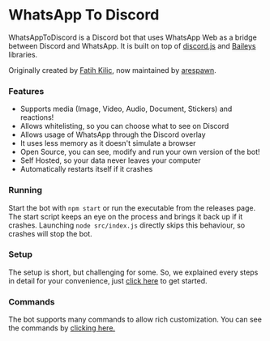 # WhatsApp To Discord

WhatsAppToDiscord is a Discord bot that uses WhatsApp Web as a bridge between Discord and WhatsApp. It is built on top of [discord.js](https://github.com/discordjs/discord.js) and [Baileys](https://github.com/adiwajshing/Baileys) libraries.

Originally created by [Fatih Kilic](https://github.com/FKLC), now maintained by [arespawn](https://github.com/arespawn).

### Features

- Supports media (Image, Video, Audio, Document, Stickers) and reactions!
- Allows whitelisting, so you can choose what to see on Discord
- Allows usage of WhatsApp through the Discord overlay
- It uses less memory as it doesn't simulate a browser
- Open Source, you can see, modify and run your own version of the bot!
- Self Hosted, so your data never leaves your computer
- Automatically restarts itself if it crashes

### Running

Start the bot with `npm start` or run the executable from the releases page. The
start script keeps an eye on the process and brings it back up if it crashes.
Launching `node src/index.js` directly skips this behaviour, so crashes will
stop the bot.

### Setup

The setup is short, but challenging for some. So, we explained every steps in detail for your convenience, just [click here](setup.md) to get started.

### Commands

The bot supports many commands to allow rich customization. You can see the commands by [clicking here.](commands.md)
